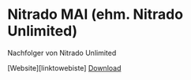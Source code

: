 # Nitrado MAI (ehm. Nitrado Unlimited)
Nachfolger von Nitrado Unlimited

[Website][linktowebiste] [Download][linktodownload]

[linktowebsite]: <https://nitradomai.marcsrv.de/>
[linktodownload]: <https://sourceforge.net/projects/nitrado-mai/files/latest/download>
